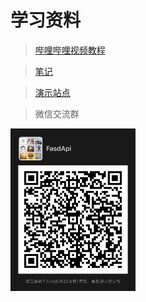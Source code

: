 # 学习资料
> [哔哩哔哩视频教程](https://www.bilibili.com/video/BV13F411u76R)

> [笔记](https://wiki.binkuolo.com)

> [演示站点](http://fastapi.binkuolo.com)

> 微信交流群

<img src="IMG_0801.JPG" alt="微信群定期更新" width="200" height="260" align="bottom" />
